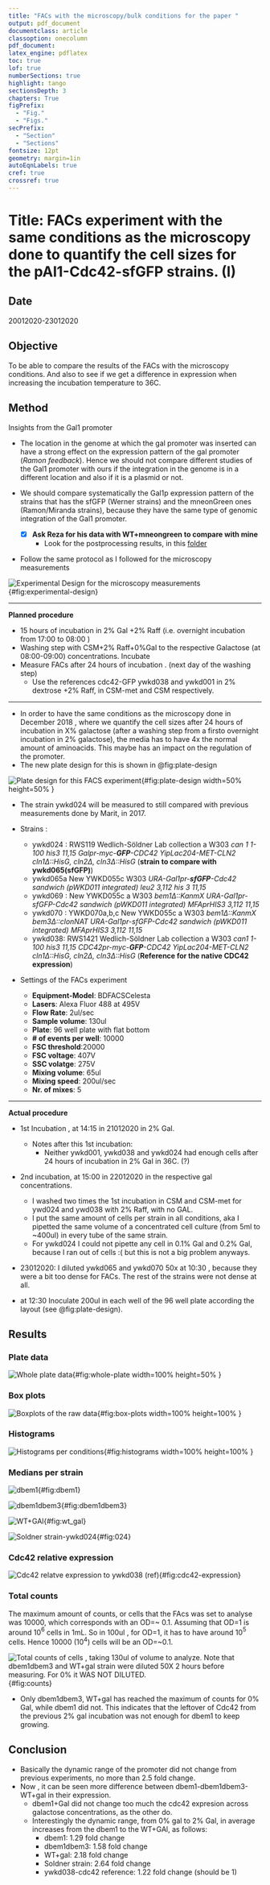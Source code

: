 ```yaml
---
title: "FACs with the microscopy/bulk conditions for the paper "
output: pdf_document
documentclass: article
classoption: onecolumn
pdf_document:
latex_engine: pdflatex
toc: true
lof: true
numberSections: true
highlight: tango
sectionsDepth: 3
chapters: True
figPrefix:
  - "Fig."
  - "Figs."
secPrefix:
  - "Section"
  - "Sections"
fontsize: 12pt
geometry: margin=1in
autoEqnLabels: true
cref: true
crossref: true
---
```




# Title: FACs experiment with the same conditions as the microscopy done to quantify the cell sizes for the pAl1-Cdc42-sfGFP strains. (I)

## Date
20012020-23012020

## Objective
To be able to compare the results of the FACs with the microscopy conditions.
And also to see if we get a difference in expression when increasing the incubation temperature to 36C.

## Method
Insights from the Gal1 promoter

  - The location in the genome at which the gal promoter was inserted can have a strong effect on the expression pattern of the gal promoter (*Ramon feedback*). Hence we should not compare different studies of the Gal1 promoter with ours if the integration in the genome is in a different location and also if it is a plasmid or not.
  - We should compare systematically the Gal1p expression pattern of the strains that has the sfGFP (Werner strains) and the mneonGreen ones (Ramon/Miranda strains), because they have the same type of genomic integration of the Gal1 promoter.

    - [x] **Ask Reza for his data with WT+mneongreen to compare with mine**
      - Look for the postprocessing results, in this [folder](N:\tnw\BN\LL\Shared\Leila\Images-postprocessing-FACS-REZA)
- Follow the same protocol as I followed for the microscopy measurements

![Experimental Design for the microscopy measurements](../images/experimental-design-microscopy.png){#fig:experimental-design}

--------------

**Planned procedure**

  - 15 hours of incubation in 2% Gal +2% Raff (i.e. overnight incubation from 17:00 to 08:00 )
  - Washing step  with CSM+2% Raff+0%Gal to the respective Galactose (at 08:00-09:00) concentrations. Incubate
  - Measure FACs after 24 hours of incubation . (next day of the washing step)
    - Use the references cdc42-GFP ywkd038 and ywkd001 in  2% dextrose +2% Raff, in CSM-met and CSM respectively.

-----------

- In order to have the same conditions as the microscopy done in December 2018 , where we quantify the cell sizes after 24 hours of incubation in X% galactose (after a washing step from a firsto overnight incubation in 2% galactose), the media has to have 4x the normal amount of aminoacids. This maybe has an impact on the regulation of the promoter.
- The new plate design for this is shown in @fig:plate-design

![Plate design for this FACS experiment](../images/96-well-plate-design-01-2020-03-03.png){#fig:plate-design width=50% height=50% }

- The strain ywkd024 will be measured to still compared with previous measurements done by Marit, in 2017.
- Strains :
  -  ywkd024 : RWS119	Wedlich-Söldner Lab collection	a	W303 *can 1 1-100		his3 11,15	Galpr-myc-**GFP**-CDC42	YipLac204-MET-CLN2	cln1$\Delta$::HisG, cln2$\Delta$, cln3$\Delta$::HisG*	(**strain to compare with ywkd065(sfGFP)**)
  - ywkd065a	New	YWKD055c		W303		*URA-Gal1pr-**sfGFP**-Cdc42 sandwich (pWKD011 integrated)	leu2 3,112	his 3 11,15*
  -  ywkd069 : New	YWKD055c	a	W303	*bem1$\Delta$::KanmX URA-Gal1pr-sfGFP-Cdc42 sandwich (pWKD011 integrated)	MFAprHIS3	3,112	11,15*
  -  ywkd070 : YWKD070a,b,c	New	YWKD055c	a	W303	*bem1$\Delta$::KanmX		bem3$\Delta$::clonNAT	URA-Gal1pr-sfGFP-Cdc42 sandwich (pWKD011 integrated)	MFAprHIS3	3,112	11,15*
  -  ywkd038: RWS1421	Wedlich-Söldner Lab collection	a	W303	*can1 1-100		his3 11,15	CDC42pr-myc-**GFP**-CDC42		YipLac204-MET-CLN2	cln1$\Delta$::HisG, cln2$\Delta$, cln3$\Delta$::HisG*	 (**Reference for the native CDC42 expression**)
-  Settings of the FACs experiment

    - **Equipment-Model**: BDFACSCelesta
    - **Lasers**: Alexa Fluor 488 at 495V
    - **Flow Rate**: 2ul/sec
    - **Sample volume**: 130ul
    - **Plate**: 96 well plate with flat bottom
    - **# of events per well**: 10000
    - **FSC threshold**:20000
    - **FSC voltage**: 407V
    - **SSC volatge**: 275V
    - **Mixing volume**: 65ul
    - **Mixing speed**: 200ul/sec
    - **Nr. of mixes**: 5

--------------

**Actual procedure**

- 1st Incubation , at 14:15 in 21012020 in 2% Gal.
  - Notes after this 1st incubation:
    - Neither ywkd001, ywkd038 and ywkd024 had enough cells after 24 hours of incubation in 2% Gal in 36C. (?)

- 2nd incubation, at 15:00 in 22012020 in the respective gal concentrations.
  - I washed two times the 1st incubation in CSM and CSM-met for ywd024 and ywd038 with 2% Raff, with no GAL.
  - I put the same amount of cells per strain in all conditions, aka I pipetted the same volume of a concentrated cell culture (from 5ml to ~400ul) in every tube of the same strain.
  - For ywkd024 I could not pipette any cell in 0.1% Gal and 0.2% Gal, because I ran out of cells :( but this is not a big problem anyways.
- 23012020: I diluted ywkd065 and ywkd070 50x at 10:30 , because they were a bit too dense for FACs. The rest of the strains were not dense at all.
- at 12:30 Inoculate 200ul in each well of the 96 well plate according the layout (see @fig:plate-design).

## Results

### Plate data

![Whole plate data](../images/Whole-plate-23012020.png){#fig:whole-plate width=100% height=50% }

### Box plots

![Boxplots of the raw data](../images/Boxplots_raw_data_exp_003.png){#fig:box-plots width=100% height=100% }

### Histograms

![Histograms per conditions](../images/Histograms_raw_data_exp_003.png){#fig:histograms width=100% height=100% }

### Medians per strain

![dbem1](../images/dbem1-003.png){#fig:dbem1}

![dbem1dbem3](../images/dbem1dbem3-003.png){#fig:dbem1dbem3}

![WT+GAl](../images/WT_gal-003.png){#fig:wt_gal}

![Soldner strain-ywkd024](../images/Soldner-003.png){#fig:024}

### Cdc42 relative expression

![Cdc42 relatve expression to ywkd038 (ref)](../images/Cdc42-expression-003.png){#fig:cdc42-expression}

### Total counts

The maximum amount of counts, or cells that the FAcs was set to analyse was 10000, which corresponds with an OD=~ 0.1. Assuming that OD=1 is around 10$^6$ cells in 1mL. So in 100ul , for OD=1, it has to have around 10$^5$ cells. Hence 10000 (10$^4$) cells will be an OD=~0.1.

![Total counts of cells , taking 130ul of volume to analyze. Note that dbem1dbem3 and WT+gal strain were diluted 50X 2 hours before measuring. For 0% it  WAS NOT DILUTED.](../images/Total_counts_exp_003.png){#fig:counts}

- Only dbem1dbem3, WT+gal  has reached the maximum of counts for 0% Gal, while dbem1 did not. This indicates that the leftover of Cdc42 from the previous 2% gal incubation was not enough for dbem1 to keep growing.

## Conclusion

- Basically the dynamic range of the promoter did not change from previous experiments, no  more than 2.5 fold change.
- Now , it can be seen more difference between dbem1-dbem1dbem3-WT+gal in their expression.
  - dbem1+Gal did not change too much the cdc42 expresion across galactose concentrations, as the other do.
  - Interestingly the dynamic range, from 0% gal to 2% Gal, in average increases from the dbem1 to the WT+GAl, as follows:
    - dbem1: 1.29 fold change
    - dbem1dbem3: 1.58 fold change
    - WT+gal:  2.18 fold change
    - Soldner strain: 2.64 fold change
    - ywkd038-cdc42 reference: 1.22 fold change (should be 1)
